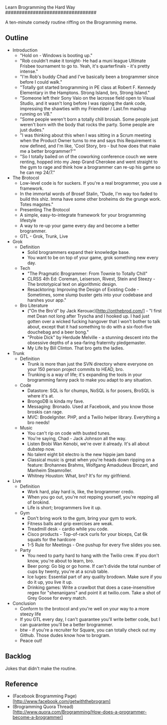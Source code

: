 Learn Brogramming the Hard Way
#################################

A ten-minute comedy routine riffing on the Brogramming meme.  


Outline
---------------------------------

- Introduction
    - "Hold on - Windows is booting up."
    - "Rob couldn't make it tonight- He had a muni league Ultimate Frisbee tournament to go to.  Yeah, it's quarterfinals - it's pretty intense."
    - "I'm Rob's buddy Chad and I've basically been a brogrammer since before I could walk."
    - "Totally got started brogramming in PE class at Robert F. Kennedy Elementary in the Hamptons. Strong Island, bro, Strong Island."
    - "Someone left their Sony Vaio on the lacrosse field open to Visual Studio, and it wasn't long before I was ripping the dank code, impressing the shawties with my Friendster / Last.fm mashup running on VB."
    - "Some people weren't born a totally chill brosiah.  Some people just weren't born with the body that rocks the party.  Some people are just dudes."
    - "I was thinking about this when I was sitting in a Scrum meeting when the Product Owner turns to me and says this Requirement is now defined, and I'm like, 'Cool Story, bro - but how does that make me a better brogrammer?'"
    - "So I totally bailed on of the coworking conference couch we were renting, hopped into my Jeep Grand Cherokee and went straight to the gym to rage and think how a brogrammer can re-up his game so he can rep 24/7."    
- The Brotocol
    - Low-level code is for suckers.  If you're a real brogrammer, you use a framework.
    - In the immortal words of Brosef Stalin, "Dude, I'm way too faded to build this shiz. Imma have some other broheims do the grunge work. Totes magotes."
    - Presenting The Brotocol
    - A simple, easy-to-integrate framework for your brogramming lifestyle
    - A way to re-up your game every day and become a better brogrammer.
    - GTL - Grok, Trunk, Live 
- Grok
    - Definition
        - Solid brogrammers expand their knowledge base.
        - You want to be on top of your game, grok something new every day.
    - Tech
        - "The Pragmatic Brogrammer: From Townie to Totally Chill"
        - CLRSS 4th Ed: Coreman, Leiserson, Rivest, Stein and Steezy - The brototypical text on algorithmic design.
        - Resacktoring: Improving the Design of Existing Code - Sometimes, some slump buster gets into your codebase and harshes your app."  
    - Bro Literature
	    - ("On the Bro'd" by Jack Kerouac)[http://onthebrod.com/] - "I first met Dean not long after Tryscha and I hooked up. I had just gotten over a wicked fucking hangover that I won’t bother to talk about, except that it had something to do with a six-foot-five douchebag and a beer bong."
	    - "Probie Dick" by Herdude Melville - a stunning descent into the obsessive depths of a sea-faring fraternity pledgemaster.
	    - My Life by Bill Clinton.  That bro gets the ladies.
- Trunk
    - Definition
        - Trunk is more than just the SVN directory where everyone on your 150 person project commits to HEAD, bro.
        - Trunking is a way of life; it's expanding the tools in your brogramming fanny pack to make you adapt to any situation.
    - Code
        - Datastore: SQL is for chumps, NoSQL is for posers, BroSQL is where it's at.  
        - BrongoDB is kinda my fave.
        - Messaging:  Bronado.  Used at Facebook, and you know those broskis can rage.
        - MVC: BrodeIgniter.  PHP, and a Twilio helper library.  Everything a bro needs!
    - Music
        - You can't rip on code with busted tunes.
        - You're saying, Chad - Jack Johnson all the way.
        - Listen Brobi Wan Kenobi, we're over it already.  It's all about dubstep now.
        - No talent eight bit electro is the new hippie jam band
        - Classical music is great when you're heads down ripping on a feature: Brohannes Brahms, Wolfgang Amadudeus Brozart, and Manheim Steamroller. 
        - Whitney Houston: What, bro?  It's for my girlfriend.
- Live
    - Definition
        - Work hard, play hard is, like, the brogrammer credo.
        - When you go out, you're not repping yourself, you're repping all of brokind.
        - Life is short; brogrammers live it up.
    - Gym
        - Don't bring work to the gym, bring your gym to work.
        - Fitness balls and grip exercises are weak.
        - Treadmill desk - cardio while you code.
        - Cisco products - Top-of-rack curls for your biceps, Cat 6k squats for the hardcore
        - 1-5 Rule for Meetings - One pushup for every five slides you see.
    - Party
       - You need to party hard to hang with the Twilio crew.  If you don't know, you're about to learn, bro.
       - Beer pong: Go big or go home.  If can't divide the total number of cups by twenty, you're at a scrub table.
       - Ice luges: Essential part of any quality brodown.  Make sure if you do it up, you live it up.
       - Drinking games: Write a crawlbot that does a case-insensitive regex for "shenanigans" and point it at twilio.com.  Take a shot of Grey Goose for every match.
- Conclusion
    - Conform to the brotocol and you're well on your way to a more steezy life
    - If you GTL every day, I can't guarantee you'll write better code, but I can guarantee you'll be a better brogrammer. 
    - btw - if you're a recruiter for Square, you can totally check out my Github.  Those dudes know how to brogram.
    - Peace out!
    

Backlog
-----------------------------------------

Jokes that didn't make the routine.



Reference
---------------------------------

* (Facebook Brogramming Page)[http://www.facebook.com/getwiththebrogram]
* (Brogramming Quora Thread)[http://www.quora.com/Brogramming/How-does-a-programmer-become-a-brogrammer]